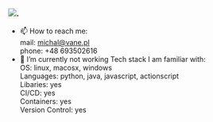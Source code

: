 ### ![.](https://github.com/vane)
- 📫 How to reach me:  
mail: michal@vane.pl  
phone: +48 693502616  
- 🔭 I’m currently not working
Tech stack I am familiar with:  
OS: linux, macosx, windows  
Languages: python, java, javascript, actionscript  
Libaries: yes  
CI/CD: yes  
Containers: yes  
Version Control: yes  
<!--
**vane/vane** is a ✨ _special_ ✨ repository because its `README.md` (this file) appears on your GitHub profile.

Here are some ideas to get you started:

- 🔭 I’m currently working on ...
- 🌱 I’m currently learning ...
- 👯 I’m looking to collaborate on ...
- 🤔 I’m looking for help with ...
- 💬 Ask me about ...
- 📫 How to reach me: ...
- 😄 Pronouns: ...
- ⚡ Fun fact: ...
-->
